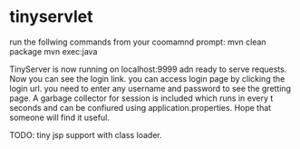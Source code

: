 # tinyservlet

run the follwing commands from your coomamnd prompt:
mvn clean package
mvn exec:java

TinyServer is now running on localhost:9999 adn ready to serve requests. Now you can see the login link. you can access login page by clicking
the login url. you need to enter any username and password to see the gretting page. A garbage collector for session is included which runs in every 
t seconds and can be confiured using application.properties. Hope that someone will find it useful.

TODO:
tiny jsp support with class loader. 
